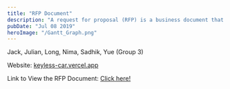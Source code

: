 ```yaml
---
title: "RFP Document"
description: "A request for proposal (RFP) is a business document that announces a project, describes it, and solicits bids from qualified contractors to complete it."
pubDate: "Jul 08 2019"
heroImage: "/Gantt_Graph.png"
---
```


Jack, Julian, Long, Nima, Sadhik, Yue (Group 3)

Website: [keyless-car.vercel.app](https://keyless-car.vercel.app/)

Link to View the RFP Document: [Click here!](https://docs.google.com/document/d/1JvfP-epT2nRZJkc9chtYDYoD4XdeMCndZb7WJBU3YC4/edit?usp=share_link/)